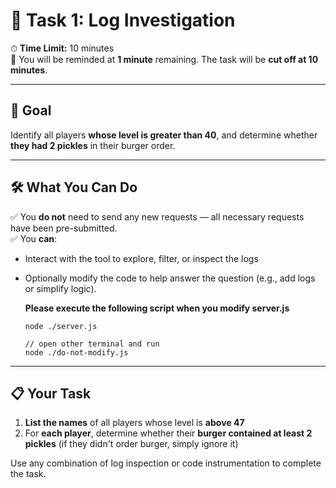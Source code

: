 

# 🧠 Task 1: Log Investigation

⏱ **Time Limit:** 10 minutes  
🧾 You will be reminded at  **1 minute** remaining. The task will be **cut off at 10 minutes**.

---

## 🎯 Goal

Identify all players **whose level is greater than 40**, and determine whether **they had 2 pickles** in their burger order.

---

## 🛠 What You Can Do

✅ You **do not** need to send any new requests — all necessary requests have been pre-submitted.  
✅ You **can**:
- Interact with the tool to explore, filter, or inspect the logs  
- Optionally modify the code to help answer the question (e.g., add logs or simplify logic).

  **Please execute the following script when you modify server.js**
  ```
  node ./server.js

  // open other terminal and run
  node ./do-not-modify.js 
  ```
---

## 📋 Your Task

1. **List the names** of all players whose level is **above 47**  
2. For **each player**, determine whether their **burger contained at least 2 pickles** (if they didn't order burger, simply ignore it)

Use any combination of log inspection or code instrumentation to complete the task.


